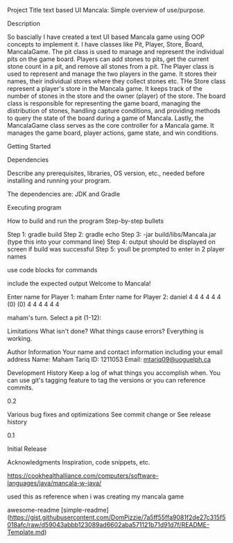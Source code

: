 Project Title
text based UI Mancala: 
Simple overview of use/purpose.

Description

So bascially I have created a text UI based Mancala game using OOP concepts
to implement it. I have classes like Pit, Player, Store, Board, MancalaGame.
The pit class is used to manage and represent the individual pits on the game board. Players can add stones to pits, get the current stone count in a pit, and remove all stones from a pit. The Player class is used to represent and manage the two players in the game. It stores their names, their individual stores where they collect stones etc. THe Store class represent a player's store in the Mancala game. It keeps track of the number of stones in the store and the owner (player) of the store.
The board class is responsible for representing the game board, managing the distribution of stones, handling capture conditions, and providing methods to query the state of the board during a game of Mancala. Lastly, the MancalaGame class serves as the core controller for a Mancala game. It manages the game board, player actions, game state, and win conditions.

Getting Started

Dependencies

Describe any prerequisites, libraries, OS version, etc., needed before installing and running your program.

The dependencies are: JDK and Gradle

Executing program

How to build and run the program
Step-by-step bullets

Step 1: gradle build
Step 2: gradle echo
Step 3:  -jar build/libs/Mancala.jar  (type this into your command line)
Step 4: output should be displayed on screen if build was successful 
Step 5: youll be prompted to enter in 2 player names 

use code blocks for commands



include the expected output
Welcome to Mancala!

Enter name for Player 1: maham
Enter name for Player 2: daniel
        4 4 4 4 4 4 
(0)                     (0)
        4 4 4 4 4 4 

maham's turn.
Select a pit (1-12): 


Limitations
What isn't done? What things cause errors?
Everything is working.

Author Information
Your name and contact information including your email address
Name: Maham Tariq
ID: 1211053
Email: mtariq09@uoguelph.ca

Development History
Keep a log of what things you accomplish when.  You can use git's tagging feature to tag the versions or you can reference commits.

0.2

Various bug fixes and optimizations
See commit change or See release history



0.1

Initial Release




Acknowledgments
Inspiration, code snippets, etc.

https://cookhealthalliance.com/computers/software-languages/java/mancala-w-java/ 

used this as reference when i was creating my mancala game

awesome-readme
[simple-readme] (https://gist.githubusercontent.com/DomPizzie/7a5ff55ffa9081f2de27c315f5018afc/raw/d59043abbb123089ad6602aba571121b71d91d7f/README-Template.md)